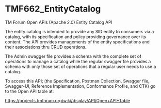 # TMF662_EntityCatalog
TM Forum Open APIs (Apache 2.0) Entity Catalog API

The entity catalog is intended to provide any SID entity to consumers via a catalog, with its specification and
policy providing governance over its content. The API provides managements of the entity specifications and their
associations thru CRUD operations.

The Admin swagger file provides a schema with the complete set of operations to manage a catalog while the regular
swagger file provides a schema with only those set of operations that a regular user needs to use a catalog.

To access this API; (the Specification, Postman Collection, Swagger file, Swagger-UI, 
Reference Implementation, Conformance Profile, and CTK) go to the Open API table at:

https://projects.tmforum.org/wiki/display/API/Open+API+Table

